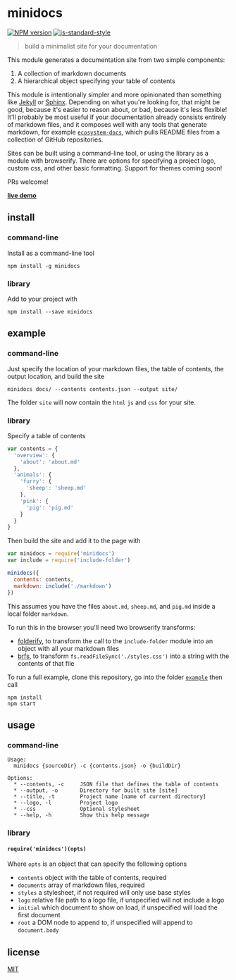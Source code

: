 # minidocs

[![NPM version][npm-image]][npm-url]
[![js-standard-style][standard-image]][standard-url]

> build a minimalist site for your documentation

This module generates a documentation site from two simple components: 

1. A collection of markdown documents
2. A hierarchical object specifying your table of contents

This module is intentionally simpler and more opinionated than something like [Jekyll](https://jekyllrb.com/) or [Sphinx](http://www.sphinx-doc.org/en/stable/). Depending on what you're looking for, that might be good, because it's easier to reason about, or bad, because it's less flexible! It'll probably be most useful if your documentation already consists entirely of markdown files, and it composes well with any tools that generate markdown, for example [`ecosystem-docs`](https://github.com/hughsk/ecosystem-docs), which pulls README files from a collection of GitHub repositories.

Sites can be built using a command-line tool, or using the library as a module with browserify. There are options for specifying a project logo, custom css, and other basic formatting. Support for themes coming soon!

PRs welcome!

[**live demo**](http://minidocs.surge.sh)

## install

### command-line

Install as a command-line tool

```
npm install -g minidocs
```

### library

Add to your project with

```
npm install --save minidocs
```

## example

### command-line

Just specify the location of your markdown files, the table of contents, the output location, and build the site

```
minidocs docs/ --contents contents.json --output site/
```

The folder `site` will now contain the `html` `js` and `css` for your site.

### library

Specify a table of contents

```javascript
var contents = {
  'overview': {
    'about': 'about.md'
  },
  'animals': {
    'furry': {
      'sheep': 'sheep.md'
    },
    'pink': {
      'pig': 'pig.md'
    }
  }
}
```

Then build the site and add it to the page with

```javascript
var minidocs = require('minidocs')
var include = require('include-folder')

minidocs({
  contents: contents,
  markdown: include('./markdown')
})
```

This assumes you have the files `about.md`, `sheep.md`, and `pig.md` inside a local folder `markdown`.

To run this in the browser you'll need two browserify transforms:

- [folderify](https://github.com/parro-it/folderify), to transform the call to the `include-folder` module into an object with all your markdown files
- [brfs](https://github.com/substack/brfs), to transform `fs.readFileSync('./styles.css')` into a string with the contents of that file

To run a full example, clone this repository, go into the folder [`example`](example) then call

```
npm install
npm start
```

## usage

### command-line

```
Usage:
  minidocs {sourceDir} -c {contents.json} -o {buildDir}

Options:
  * --contents, -c     JSON file that defines the table of contents
  * --output, -o       Directory for built site [site]
  * --title, -t        Project name [name of current directory]
  * --logo, -l         Project logo
  * --css              Optional stylesheet
  * --help, -h         Show this help message
```

### library

#### `require('minidocs')(opts)`

Where `opts` is an object that can specify the following options

- `contents` object with the table of contents, required
- `documents` array of markdown files, required
- `styles` a stylesheet, if not required will only use base styles
- `logo` relative file path to a logo file, if unspecified will not include a logo
- `initial` which document to show on load, if unspecified will load the first document
- `root` a DOM node to append to, if unspecified will append to `document.body`

## license

[MIT](LICENSE)

[npm-image]: https://img.shields.io/npm/v/minidocs.svg?style=flat-square
[npm-url]: https://npmjs.org/package/minidocs
[standard-image]: https://img.shields.io/badge/code%20style-standard-lightgray.svg?style=flat-square
[standard-url]: https://github.com/feross/standard
